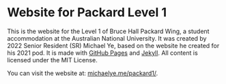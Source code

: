# Website for Packard Level 1

This is the website for the Level 1 of Bruce Hall Packard Wing, a student accommodation at the Australian National University. It was created by 2022 Senior Resident (SR) Michael Ye, based on the website he created for his 2021 pod. It is made with [GitHub Pages](https://pages.github.com/) and [Jekyll](https://jekyllrb.com/). All content is licensed under the MIT License.

You can visit the website at: [michaelye.me/packard1/](https://michaelye.me/packard1/).

